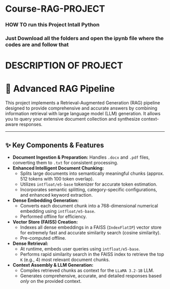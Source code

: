 # Course-RAG-PROJECT

### HOW TO run this Project Intall Python

### Just Download all the folders and open the ipynb file where the codes are and follow that


# DESCRIPTION OF PROJECT

# 🚀 Advanced RAG Pipeline

This project implements a Retrieval-Augmented Generation (RAG) pipeline designed to provide comprehensive and accurate answers by combining information retrieval with large language model (LLM) generation. It allows you to query your extensive document collection and synthesize context-aware responses.

---

## ✨ Key Components & Features

*   **Document Ingestion & Preparation:** Handles `.docx` and `.pdf` files, converting them to `.txt` for consistent processing.
*   **Enhanced Intelligent Document Chunking:**
    *   Splits large documents into semantically meaningful chunks (approx. 512 tokens with 100 token overlap).
    *   Utilizes `intfloat/e5-base` tokenizer for accurate token estimation.
    *   Incorporates semantic splitting, category-specific configurations, and enhanced keyword extraction.
*   **Dense Embedding Generation:**
    *   Converts each document chunk into a 768-dimensional numerical embedding using `intfloat/e5-base`.
    *   Performed offline for efficiency.
*   **Vector Store (FAISS) Creation:**
    *   Indexes all dense embeddings in a FAISS (`IndexFlatIP`) vector store for extremely fast and accurate similarity search (cosine similarity).
    *   Pre-computed offline.
*   **Dense Retrieval:**
    *   At runtime, embeds user queries using `intfloat/e5-base`.
    *   Performs rapid similarity search in the FAISS index to retrieve the top `K` (e.g., 4) most relevant document chunks.
*   **Context Assembly & LLM Generation:**
    *   Compiles retrieved chunks as context for the `LLaMA 3.2-1B` LLM.
    *   Generates comprehensive, accurate, and detailed responses based *only* on the provided context.
